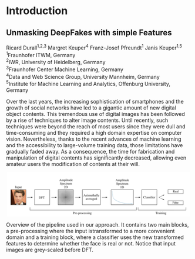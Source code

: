 # Introduction

## Unmasking DeepFakes with simple Features
Ricard Durall<sup>1,2,3</sup> Margret Keuper<sup>4</sup> Franz-Josef Pfreundt<sup>1</sup>
Janis Keuper<sup>1,5</sup>   
<sup>1</sup>Fraunhofer ITWM, Germany   
<sup>2</sup>IWR, University of Heidelberg, Germany   
<sup>3</sup>Fraunhofer Center Machine Learning, Germany   
<sup>4</sup>Data and Web Science Group, University Mannheim, Germany   
<sup>5</sup>Institute for Machine Learning and Analytics, Offenburg   University, Germany   


Over the last years, the increasing sophistication of smartphones and the growth of social networks have led to a gigantic
amount of new digital object contents. This tremendous use
of digital images has been followed by a rise of techniques
to alter image contents. Until recently, such techniques were
beyond the reach of most users since they were dull and
time-consuming and they required a high domain expertise on
computer vision. Nevertheless, thanks to the recent advances
of machine learning and the accessibility to large-volume
training data, those limitations have gradually faded away.
As a consequence, the time for fabrication and manipulation
of digital contents has significantly decreased, allowing even
amateur users the modification of contents at their will.


<p align='center'>  
    <img align="center" src="03/imgs/pipeline.PNG" width="500"/>
</p>



Overview of the pipeline used in our approach. It contains two main blocks, a pre-processing where the input istransformed to a more convenient domain and a training block, where a classifier uses the new transformed features to determine whether the face is real or not. Notice that input images are grey-scaled before DFT.